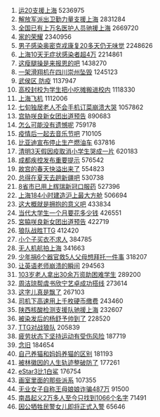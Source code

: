 1. [运20支援上海](https://s.weibo.com//weibo?q=%E8%BF%9020%E6%94%AF%E6%8F%B4%E4%B8%8A%E6%B5%B7&Refer=top) 5236975
2. [解放军派出卫勤力量支援上海](https://s.weibo.com//weibo?q=%23%E8%A7%A3%E6%94%BE%E5%86%9B%E6%B4%BE%E5%87%BA%E5%8D%AB%E5%8B%A4%E5%8A%9B%E9%87%8F%E6%94%AF%E6%8F%B4%E4%B8%8A%E6%B5%B7%23&Refer=top) 2831284
3. [全国已有上万名医护人员驰援上海](https://s.weibo.com//weibo?q=%23%E5%85%A8%E5%9B%BD%E5%B7%B2%E6%9C%89%E4%B8%8A%E4%B8%87%E5%90%8D%E5%8C%BB%E6%8A%A4%E4%BA%BA%E5%91%98%E9%A9%B0%E6%8F%B4%E4%B8%8A%E6%B5%B7%23&Refer=top) 2669720
4. [家的荣耀](https://s.weibo.com//weibo?q=%23%E5%AE%B6%E7%9A%84%E8%8D%A3%E8%80%80%23&Refer=top) 2340956
5. [男子感染奥密克戎康复20多天仍无味觉](https://s.weibo.com//weibo?q=%23%E7%94%B7%E5%AD%90%E6%84%9F%E6%9F%93%E5%A5%A5%E5%AF%86%E5%85%8B%E6%88%8E%E5%BA%B7%E5%A4%8D20%E5%A4%9A%E5%A4%A9%E4%BB%8D%E6%97%A0%E5%91%B3%E8%A7%89%23&Refer=top) 2248626
6. [上海10天无症状感染者超4万](https://s.weibo.com//weibo?q=%23%E4%B8%8A%E6%B5%B710%E5%A4%A9%E6%97%A0%E7%97%87%E7%8A%B6%E6%84%9F%E6%9F%93%E8%80%85%E8%B6%854%E4%B8%87%23&Refer=top) 2214861
7. [这瘦腿操是来报恩的吧](https://s.weibo.com//weibo?q=%23%E8%BF%99%E7%98%A6%E8%85%BF%E6%93%8D%E6%98%AF%E6%9D%A5%E6%8A%A5%E6%81%A9%E7%9A%84%E5%90%A7%23&Refer=top) 1438270
8. [一架滑翔机在四川崇州坠毁](https://s.weibo.com//weibo?q=%23%E4%B8%80%E6%9E%B6%E6%BB%91%E7%BF%94%E6%9C%BA%E5%9C%A8%E5%9B%9B%E5%B7%9D%E5%B4%87%E5%B7%9E%E5%9D%A0%E6%AF%81%23&Refer=top) 1245123
9. [武侯区 防疫](https://s.weibo.com//weibo?q=%E6%AD%A6%E4%BE%AF%E5%8C%BA%20%E9%98%B2%E7%96%AB&Refer=top) 1137947
10. [高校封校为学生把小吃摊搬进校内](https://s.weibo.com//weibo?q=%23%E9%AB%98%E6%A0%A1%E5%B0%81%E6%A0%A1%E4%B8%BA%E5%AD%A6%E7%94%9F%E6%8A%8A%E5%B0%8F%E5%90%83%E6%91%8A%E6%90%AC%E8%BF%9B%E6%A0%A1%E5%86%85%23&Refer=top) 1118330
11. [上海飞机](https://s.weibo.com//weibo?q=%23%E4%B8%8A%E6%B5%B7%E9%A3%9E%E6%9C%BA%23&Refer=top) 1112006
12. [七旬独居老人不会手机订菜崩溃大哭](https://s.weibo.com//weibo?q=%23%E4%B8%83%E6%97%AC%E7%8B%AC%E5%B1%85%E8%80%81%E4%BA%BA%E4%B8%8D%E4%BC%9A%E6%89%8B%E6%9C%BA%E8%AE%A2%E8%8F%9C%E5%B4%A9%E6%BA%83%E5%A4%A7%E5%93%AD%23&Refer=top) 1057862
13. [宫胁咲良新女团出道预告](https://s.weibo.com//weibo?q=%23%E5%AE%AB%E8%83%81%E5%92%B2%E8%89%AF%E6%96%B0%E5%A5%B3%E5%9B%A2%E5%87%BA%E9%81%93%E9%A2%84%E5%91%8A%23&Refer=top) 890683
14. [怎么可能没有遗憾呢](https://s.weibo.com//weibo?q=%23%E6%80%8E%E4%B9%88%E5%8F%AF%E8%83%BD%E6%B2%A1%E6%9C%89%E9%81%97%E6%86%BE%E5%91%A2%23&Refer=top) 759178
15. [疫情后一起去音乐节吧](https://s.weibo.com//weibo?q=%23%E7%96%AB%E6%83%85%E5%90%8E%E4%B8%80%E8%B5%B7%E5%8E%BB%E9%9F%B3%E4%B9%90%E8%8A%82%E5%90%A7%23&Refer=top) 710105
16. [比亚迪宣布停止生产燃油车](https://s.weibo.com//weibo?q=%23%E6%AF%94%E4%BA%9A%E8%BF%AA%E5%AE%A3%E5%B8%83%E5%81%9C%E6%AD%A2%E7%94%9F%E4%BA%A7%E7%87%83%E6%B2%B9%E8%BD%A6%23&Refer=top) 637816
17. [清明3天假因疫取消小学生哭成一片](https://s.weibo.com//weibo?q=%23%E6%B8%85%E6%98%8E3%E5%A4%A9%E5%81%87%E5%9B%A0%E7%96%AB%E5%8F%96%E6%B6%88%E5%B0%8F%E5%AD%A6%E7%94%9F%E5%93%AD%E6%88%90%E4%B8%80%E7%89%87%23&Refer=top) 620183
18. [成都疾控发布重要提示](https://s.weibo.com//weibo?q=%23%E6%88%90%E9%83%BD%E7%96%BE%E6%8E%A7%E5%8F%91%E5%B8%83%E9%87%8D%E8%A6%81%E6%8F%90%E7%A4%BA%23&Refer=top) 576542
19. [故宫的春天快溢出来了](https://s.weibo.com//weibo?q=%23%E6%95%85%E5%AE%AB%E7%9A%84%E6%98%A5%E5%A4%A9%E5%BF%AB%E6%BA%A2%E5%87%BA%E6%9D%A5%E4%BA%86%23&Refer=top) 554823
20. [总得在夏天去趟新疆吧](https://s.weibo.com//weibo?q=%23%E6%80%BB%E5%BE%97%E5%9C%A8%E5%A4%8F%E5%A4%A9%E5%8E%BB%E8%B6%9F%E6%96%B0%E7%96%86%E5%90%A7%23&Refer=top) 530738
21. [8省市已用上辉瑞新冠口服药](https://s.weibo.com//weibo?q=%238%E7%9C%81%E5%B8%82%E5%B7%B2%E7%94%A8%E4%B8%8A%E8%BE%89%E7%91%9E%E6%96%B0%E5%86%A0%E5%8F%A3%E6%9C%8D%E8%8D%AF%23&Refer=top) 527396
22. [上海184小时建造沪上最大方舱](https://s.weibo.com//weibo?q=%23%E4%B8%8A%E6%B5%B7184%E5%B0%8F%E6%97%B6%E5%BB%BA%E9%80%A0%E6%B2%AA%E4%B8%8A%E6%9C%80%E5%A4%A7%E6%96%B9%E8%88%B1%23&Refer=top) 506694
23. [这大概就是拥抱的意义吧](https://s.weibo.com//weibo?q=%23%E8%BF%99%E5%A4%A7%E6%A6%82%E5%B0%B1%E6%98%AF%E6%8B%A5%E6%8A%B1%E7%9A%84%E6%84%8F%E4%B9%89%E5%90%A7%23&Refer=top) 433834
24. [当代大学生一个月要花多少钱](https://s.weibo.com//weibo?q=%23%E5%BD%93%E4%BB%A3%E5%A4%A7%E5%AD%A6%E7%94%9F%E4%B8%80%E4%B8%AA%E6%9C%88%E8%A6%81%E8%8A%B1%E5%A4%9A%E5%B0%91%E9%92%B1%23&Refer=top) 426551
25. [宮脇咲良新女团出道预告](https://s.weibo.com//weibo?q=%23%E5%AE%AE%E8%84%87%E5%92%B2%E8%89%AF%E6%96%B0%E5%A5%B3%E5%9B%A2%E5%87%BA%E9%81%93%E9%A2%84%E5%91%8A%23&Refer=top) 422719
26. [狼队战胜TTG](https://s.weibo.com//weibo?q=%23%E7%8B%BC%E9%98%9F%E6%88%98%E8%83%9CTTG%23&Refer=top) 412420
27. [小个子买衣不求人](https://s.weibo.com//weibo?q=%23%E5%B0%8F%E4%B8%AA%E5%AD%90%E4%B9%B0%E8%A1%A3%E4%B8%8D%E6%B1%82%E4%BA%BA%23&Refer=top) 384785
28. [无人机航拍上海](https://s.weibo.com//weibo?q=%23%E6%97%A0%E4%BA%BA%E6%9C%BA%E8%88%AA%E6%8B%8D%E4%B8%8A%E6%B5%B7%23&Refer=top) 341663
29. [少年捐6个器官救5人父母想拜托一件事](https://s.weibo.com//weibo?q=%23%E5%B0%91%E5%B9%B4%E6%8D%906%E4%B8%AA%E5%99%A8%E5%AE%98%E6%95%915%E4%BA%BA%E7%88%B6%E6%AF%8D%E6%83%B3%E6%8B%9C%E6%89%98%E4%B8%80%E4%BB%B6%E4%BA%8B%23&Refer=top) 318207
30. [让英语老师崩溃的瞬间](https://s.weibo.com//weibo?q=%23%E8%AE%A9%E8%8B%B1%E8%AF%AD%E8%80%81%E5%B8%88%E5%B4%A9%E6%BA%83%E7%9A%84%E7%9E%AC%E9%97%B4%23&Refer=top) 294563
31. [103岁老人拿出30余万资助困难学生](https://s.weibo.com//weibo?q=%23103%E5%B2%81%E8%80%81%E4%BA%BA%E6%8B%BF%E5%87%BA30%E4%BD%99%E4%B8%87%E8%B5%84%E5%8A%A9%E5%9B%B0%E9%9A%BE%E5%AD%A6%E7%94%9F%23&Refer=top) 289200
32. [周洁琼帮虞书欣宁艺卓成功搭线](https://s.weibo.com//weibo?q=%23%E5%91%A8%E6%B4%81%E7%90%BC%E5%B8%AE%E8%99%9E%E4%B9%A6%E6%AC%A3%E5%AE%81%E8%89%BA%E5%8D%93%E6%88%90%E5%8A%9F%E6%90%AD%E7%BA%BF%23&Refer=top) 273614
33. [这字儿真是飘了](https://s.weibo.com//weibo?q=%23%E8%BF%99%E5%AD%97%E5%84%BF%E7%9C%9F%E6%98%AF%E9%A3%98%E4%BA%86%23&Refer=top) 267103
34. [司机下高速用上千枚硬币缴费](https://s.weibo.com//weibo?q=%23%E5%8F%B8%E6%9C%BA%E4%B8%8B%E9%AB%98%E9%80%9F%E7%94%A8%E4%B8%8A%E5%8D%83%E6%9E%9A%E7%A1%AC%E5%B8%81%E7%BC%B4%E8%B4%B9%23&Refer=top) 243460
35. [陕西核酸检测支援队驰援上海](https://s.weibo.com//weibo?q=%23%E9%99%95%E8%A5%BF%E6%A0%B8%E9%85%B8%E6%A3%80%E6%B5%8B%E6%94%AF%E6%8F%B4%E9%98%9F%E9%A9%B0%E6%8F%B4%E4%B8%8A%E6%B5%B7%23&Refer=top) 232607
36. [被染发后的杨舒予帅到了](https://s.weibo.com//weibo?q=%23%E8%A2%AB%E6%9F%93%E5%8F%91%E5%90%8E%E7%9A%84%E6%9D%A8%E8%88%92%E4%BA%88%E5%B8%85%E5%88%B0%E4%BA%86%23&Refer=top) 228520
37. [TTG对战狼队](https://s.weibo.com//weibo?q=%23TTG%E5%AF%B9%E6%88%98%E7%8B%BC%E9%98%9F%23&Refer=top) 205839
38. [疲劳状态下坚持运动有受伤风险](https://s.weibo.com//weibo?q=%23%E7%96%B2%E5%8A%B3%E7%8A%B6%E6%80%81%E4%B8%8B%E5%9D%9A%E6%8C%81%E8%BF%90%E5%8A%A8%E6%9C%89%E5%8F%97%E4%BC%A4%E9%A3%8E%E9%99%A9%23&Refer=top) 187719
39. [念旧](https://s.weibo.com//weibo?q=%E5%BF%B5%E6%97%A7&Refer=top) 184654
40. [自己养猫和妈妈养猫的区别](https://s.weibo.com//weibo?q=%23%E8%87%AA%E5%B7%B1%E5%85%BB%E7%8C%AB%E5%92%8C%E5%A6%88%E5%A6%88%E5%85%BB%E7%8C%AB%E7%9A%84%E5%8C%BA%E5%88%AB%23&Refer=top) 181193
41. [被林徽因的人生轨迹整破防了](https://s.weibo.com//weibo?q=%23%E8%A2%AB%E6%9E%97%E5%BE%BD%E5%9B%A0%E7%9A%84%E4%BA%BA%E7%94%9F%E8%BD%A8%E8%BF%B9%E6%95%B4%E7%A0%B4%E9%98%B2%E4%BA%86%23&Refer=top) 177261
42. [eStar3比1白鲨](https://s.weibo.com//weibo?q=eStar3%E6%AF%941%E7%99%BD%E9%B2%A8&Refer=top) 176754
43. [画室里面的那些派系](https://s.weibo.com//weibo?q=%23%E7%94%BB%E5%AE%A4%E9%87%8C%E9%9D%A2%E7%9A%84%E9%82%A3%E4%BA%9B%E6%B4%BE%E7%B3%BB%23&Refer=top) 107355
44. [无业女子自称王母娘娘诈骗487万](https://s.weibo.com//weibo?q=%23%E6%97%A0%E4%B8%9A%E5%A5%B3%E5%AD%90%E8%87%AA%E7%A7%B0%E7%8E%8B%E6%AF%8D%E5%A8%98%E5%A8%98%E8%AF%88%E9%AA%97487%E4%B8%87%23&Refer=top) 91500
45. [南昌起义2万多人至今只找到1066个名字](https://s.weibo.com//weibo?q=%23%E5%8D%97%E6%98%8C%E8%B5%B7%E4%B9%892%E4%B8%87%E5%A4%9A%E4%BA%BA%E8%87%B3%E4%BB%8A%E5%8F%AA%E6%89%BE%E5%88%B01066%E4%B8%AA%E5%90%8D%E5%AD%97%23&Refer=top) 71491
46. [因公牺牲民警女儿即将正式入警](https://s.weibo.com//weibo?q=%23%E5%9B%A0%E5%85%AC%E7%89%BA%E7%89%B2%E6%B0%91%E8%AD%A6%E5%A5%B3%E5%84%BF%E5%8D%B3%E5%B0%86%E6%AD%A3%E5%BC%8F%E5%85%A5%E8%AD%A6%23&Refer=top) 65646
